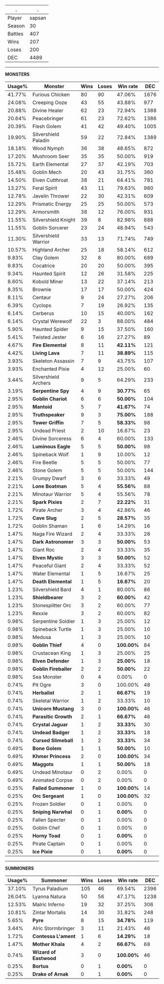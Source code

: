 .|.
|-|-
Player|sapsan
Season|30
Battles|407
Wins|207
Loses|200
DEC|4489

---
**MONSTERS**

Usage%|Monster|Wins|Loses|Win rate|DEC|
-|-|-|-|-|-|
41.77%|Furious Chicken|80|90|47.06%|1676|
24.08%|Creeping Ooze|43|55|43.88%|977|
20.88%|Divine Healer|62|23|72.94%|1388|
20.64%|Peacebringer|61|23|72.62%|1386|
20.39%|Flesh Golem|41|42|49.40%|1005|
19.90%|Silvershield Paladin|59|22|72.84%|1389|
18.18%|Wood Nymph|36|38|48.65%|872|
17.20%|Mushroom Seer|35|35|50.00%|919|
15.72%|Earth Elemental|27|37|42.19%|703|
15.48%|Goblin Mech|20|43|31.75%|360|
14.50%|Elven Cutthroat|38|21|64.41%|781|
13.27%|Feral Spirit|43|11|79.63%|980|
12.78%|Javelin Thrower|22|30|42.31%|609|
12.29%|Prismatic Energy|25|25|50.00%|573|
12.29%|Armorsmith|38|12|76.00%|931|
11.55%|Silvershield Knight|39|8|82.98%|888|
11.55%|Goblin Sorcerer|23|24|48.94%|543|
11.30%|Silvershield Warrior|33|13|71.74%|749|
10.57%|Highland Archer|25|18|58.14%|612|
9.83%|Clay Golem|32|8|80.00%|689|
9.83%|Cocatrice|20|20|50.00%|395|
9.34%|Haunted Spirit|12|26|31.58%|225|
8.60%|Kobold Miner|13|22|37.14%|213|
8.35%|Brownie|17|17|50.00%|424|
8.11%|Centaur|9|24|27.27%|206|
6.39%|Cyclops|7|19|26.92%|135|
6.14%|Cerberus|10|15|40.00%|162|
6.14%|Crystal Werewolf|22|3|88.00%|484|
5.90%|Haunted Spider|9|15|37.50%|160|
5.41%|Twisted Jester|6|16|27.27%|89|
4.67%|**Fire Elemental**|8|11|**42.11%**|121|
4.42%|**Living Lava**|7|11|**38.89%**|115|
3.93%|Skeleton Assassin|7|9|43.75%|107|
3.93%|Enchanted Pixie|4|12|25.00%|60|
3.44%|Silvershield Archers|9|5|64.29%|233|
3.19%|**Serpentine Spy**|4|9|**30.77%**|65|
2.95%|**Goblin Chariot**|6|6|**50.00%**|104|
2.95%|**Mantoid**|5|7|**41.67%**|74|
2.95%|**Truthspeaker**|9|3|**75.00%**|188|
2.95%|**Tower Griffin**|7|5|**58.33%**|98|
2.95%|Undead Priest|2|10|16.67%|23|
2.46%|Divine Sorceress|6|4|60.00%|133|
2.46%|**Luminous Eagle**|5|5|**50.00%**|98|
2.46%|Spineback Wolf|1|9|10.00%|12|
2.46%|Fire Beetle|5|5|50.00%|77|
2.46%|Stone Golem|5|5|50.00%|144|
2.21%|Grumpy Dwarf|3|6|33.33%|49|
2.21%|**Lone Boatman**|5|4|**55.56%**|88|
2.21%|Minotaur Warrior|5|4|55.56%|78|
2.21%|**Spark Pixies**|2|7|**22.22%**|31|
1.72%|Pirate Archer|3|4|42.86%|46|
1.72%|**Cave Slug**|2|5|**28.57%**|35|
1.72%|Goblin Shaman|1|6|14.29%|16|
1.47%|Naga Fire Wizard|2|4|33.33%|28|
1.47%|**Dark Astronomer**|3|3|**50.00%**|53|
1.47%|Giant Roc|2|4|33.33%|35|
1.47%|**Elven Mystic**|3|3|**50.00%**|52|
1.47%|Peaceful Giant|2|4|33.33%|52|
1.47%|Water Elemental|1|5|16.67%|25|
1.47%|**Death Elemental**|1|5|**16.67%**|20|
1.23%|Silvershield Bard|4|1|80.00%|86|
1.23%|**Shieldbearer**|3|2|**60.00%**|42|
1.23%|Stonesplitter Orc|3|2|60.00%|77|
1.23%|Rexxie|3|2|60.00%|82|
0.98%|Serpentine Soldier|1|3|25.00%|12|
0.98%|Spineback Turtle|1|3|25.00%|10|
0.98%|Medusa|1|3|25.00%|10|
0.98%|**Goblin Thief**|4|0|**100.00%**|84|
0.98%|Crustacean King|1|3|25.00%|25|
0.98%|**Elven Defender**|1|3|**25.00%**|18|
0.98%|**Goblin Fireballer**|2|2|**50.00%**|22|
0.98%|Sea Monster|0|4|0.00%|0|
0.74%|Pit Ogre|3|0|100.00%|48|
0.74%|**Herbalist**|2|1|**66.67%**|19|
0.74%|Skeletal Warrior|1|2|33.33%|10|
0.74%|**Unicorn Mustang**|3|0|**100.00%**|46|
0.74%|**Parasitic Growth**|2|1|**66.67%**|46|
0.74%|**Crystal Jaguar**|1|2|**33.33%**|30|
0.74%|**Undead Badger**|1|2|**33.33%**|18|
0.74%|**Cursed Slimeball**|1|2|**33.33%**|34|
0.49%|**Bone Golem**|1|1|**50.00%**|10|
0.49%|**Khmer Princess**|2|0|**100.00%**|34|
0.49%|**Maggots**|1|1|**50.00%**|18|
0.49%|Undead Minotaur|0|2|0.00%|0|
0.49%|Animated Corpse|0|2|0.00%|0|
0.25%|**Failed Summoner**|1|0|**100.00%**|14|
0.25%|**Orc Sergeant**|1|0|**100.00%**|32|
0.25%|Frozen Soldier|0|1|0.00%|0|
0.25%|**Sniping Narwhal**|0|1|**0.00%**|0|
0.25%|Fallen Specter|0|1|0.00%|0|
0.25%|Goblin Chef|0|1|0.00%|0|
0.25%|**Horny Toad**|0|1|**0.00%**|0|
0.25%|Pirate Captain|0|1|0.00%|0|
0.25%|**Ice Pixie**|0|1|**0.00%**|0|

---
**SUMMONERS**

Usage%|Summoner|Wins|Loses|Win rate|DEC|
-|-|-|-|-|-|
37.10%|Tyrus Paladium|105|46|69.54%|2396|
26.04%|Lyanna Natura|50|56|47.17%|1238|
12.53%|Malric Inferno|19|32|37.25%|306|
10.81%|Zintar Mortalis|14|30|31.82%|248|
5.65%|**Pyre**|8|15|**34.78%**|119|
3.44%|Alric Stormbringer|3|11|21.43%|46|
1.72%|**Contessa L'ament**|1|6|**14.29%**|18|
1.47%|**Mother Khala**|4|2|**66.67%**|68|
0.74%|**Wizard of Eastwood**|3|0|**100.00%**|46|
0.25%|**Bortus**|0|1|**0.00%**|0|
0.25%|**Drake of Arnak**|0|1|**0.00%**|0|
